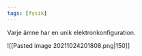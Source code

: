 ```yaml
---
tags: [fysik]
---
```

Varje ämne har en unik elektronkonfiguration. 

![[Pasted image 20211024201808.png|150]]
